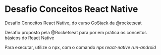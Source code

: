# Desafio Conceitos React Native
Desafio Conceitos React Native, do curso GoStack da @rocketseat

Desafio proposto pela @Rocketseat para por em prática os conceitos básicos do React Native

Para executar, utilize o npx, com o comando _npx react-native run-android_

